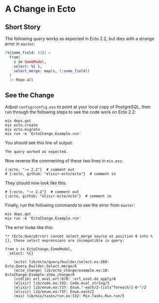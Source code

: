 # A Change in Ecto

## Short Story

The following query works as expected in Ecto 2.2, 
but dies with a strange error in `master`:

```elixir
[%{some_field: 42}] =
  from(
    s in SomeModel,
    select: %{ },
    select_merge: map(s, [:some_field])
  )
  |> Repo.all
```

## See the Change

Adjust `config/config.exs` to point at your local copy of PostgreSQL,
then run through the following steps to see the code work on Ecto 2.2:

```
mix deps.get
mix ecto.create
mix ecto.migrate
mix run -e 'EctoChange.Example.run'
```

You should see this line of output:

```
The query worked as expected.
```

Now reverse the commenting of these two lines in `mix.exs`:

```
{:ecto, "~> 2.2"}  # comment out
# {:ecto, github: "elixir-ecto/ecto"}  # comment in
```

They should now look like this:

```
# {:ecto, "~> 2.2"}  # comment out
{:ecto, github: "elixir-ecto/ecto"}  # comment in
```

Finally, run the following commands to see the error from `master`:

```
mix deps.get
mix run -e 'EctoChange.Example.run'
```

The error looks like this:

```
** (Ecto.QueryError) cannot select_merge source at position 0 into %{}, those select expressions are incompatible in query:                                

from s in EctoChange.SomeModel,
  select: %{}

    (ecto) lib/ecto/query/builder/select.ex:260: Ecto.Query.Builder.Select.merge/6                                                                         
    (ecto_change) lib/ecto_change/example.ex:18: EctoChange.Example.show_change/0                                                                          
    (stdlib) erl_eval.erl:670: :erl_eval.do_apply/6
    (elixir) lib/code.ex:192: Code.eval_string/3
    (elixir) lib/enum.ex:737: Enum."-each/2-lists^foreach/1-0-"/2
    (elixir) lib/enum.ex:737: Enum.each/2
    (mix) lib/mix/tasks/run.ex:132: Mix.Tasks.Run.run/5
```
